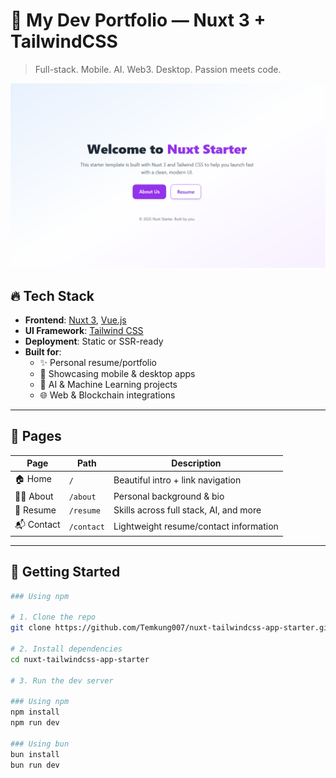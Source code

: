 # 🧠 My Dev Portfolio — Nuxt 3 + TailwindCSS

> Full-stack. Mobile. AI. Web3. Desktop. Passion meets code.

![screenshot](screen.png)

## 🔥 Tech Stack

- **Frontend**: [Nuxt 3](https://nuxt.com/), [Vue.js](https://vuejs.org/)
- **UI Framework**: [Tailwind CSS](https://tailwindcss.com/)
- **Deployment**: Static or SSR-ready
- **Built for**:
  - ✨ Personal resume/portfolio
  - 📱 Showcasing mobile & desktop apps
  - 🤖 AI & Machine Learning projects
  - 🌐 Web & Blockchain integrations

---

## 📁 Pages

| Page       | Path        | Description                              |
|------------|-------------|------------------------------------------|
| 🏠 Home     | `/`         | Beautiful intro + link navigation        |
| 👨‍💼 About   | `/about`    | Personal background & bio                |
| 📄 Resume   | `/resume`   | Skills across full stack, AI, and more   |
| 📬 Contact  | `/contact`  | Lightweight resume/contact information   |

---

## 🚀 Getting Started

```bash
### Using npm

# 1. Clone the repo
git clone https://github.com/Temkung007/nuxt-tailwindcss-app-starter.git

# 2. Install dependencies
cd nuxt-tailwindcss-app-starter

# 3. Run the dev server

### Using npm
npm install
npm run dev

### Using bun
bun install
bun run dev
```



